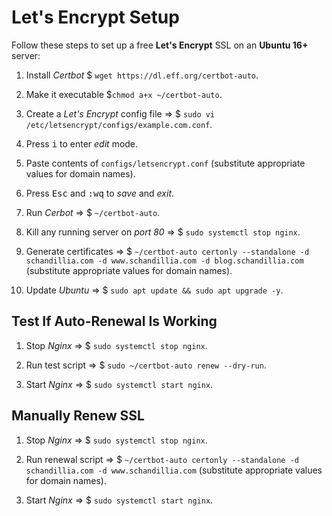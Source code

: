 # Let's Encrypt Setup

Follow these steps to set up a free **Let's Encrypt** SSL on an **Ubuntu 16+** server:

1. Install *Certbot*
    $ `wget https://dl.eff.org/certbot-auto`.

2. Make it executable
    $`chmod a+x ~/certbot-auto`.

3. Create a *Let's Encrypt* config file =&gt; $  `sudo vi /etc/letsencrypt/configs/example.com.conf`.

4. Press <kbd>i</kbd> to enter *edit* mode.

5. Paste contents of `configs/letsencrypt.conf` (substitute appropriate values for domain names).

6. Press <kbd>Esc</kbd> and <kbd>:</kbd><kbd>w</kbd><kbd>q</kbd> to *save* and *exit*.

7. Run *Cerbot* =&gt; $ `~/certbot-auto`.

8. Kill any running server on *port 80* =&gt; $ `sudo systemctl stop nginx`.

9. Generate certificates =&gt; $ `~/certbot-auto certonly --standalone -d schandillia.com -d www.schandillia.com -d blog.schandillia.com` (substitute appropriate values for domain names).

10. Update *Ubuntu* =&gt; $ `sudo apt update && sudo apt upgrade -y`.

## Test If Auto-Renewal Is Working
1. Stop *Nginx* => $ `sudo systemctl stop nginx`.

2. Run test script => $ `sudo ~/certbot-auto renew --dry-run`.

3. Start *Nginx* => $ `sudo systemctl start nginx`.

## Manually Renew SSL

1. Stop *Nginx* => $ `sudo systemctl stop nginx`.

2. Run renewal script => $ `~/certbot-auto certonly --standalone -d schandillia.com -d www.schandillia.com` (substitute appropriate values for domain names).

3. Start *Nginx* => $ `sudo systemctl start nginx`.
